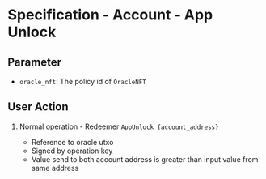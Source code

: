 # Specification - Account - App Unlock

## Parameter

- `oracle_nft`: The policy id of `OracleNFT`

## User Action

1. Normal operation - Redeemer `AppUnlock {account_address}`

   - Reference to oracle utxo
   - Signed by operation key
   - Value send to both account address is greater than input value from same address
